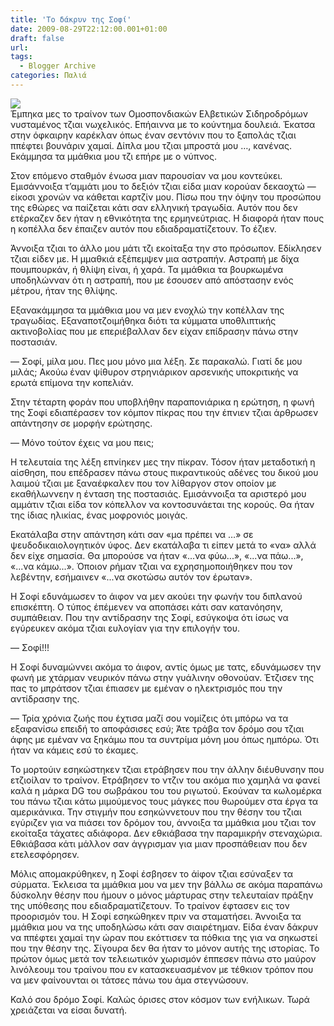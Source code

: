 ```yaml
---
title: 'Το δάκρυν της Σοφί'
date: 2009-08-29T22:12:00.001+01:00
draft: false
url: 
tags:
  - Blogger Archive
categories: Παλιά
---
```


[![](https://blogger.googleusercontent.com/img/b/R29vZ2xl/AVvXsEgfrDbypSISRhz-GjHPR_2X6JEN3gLWWA5c-eW5aiyxWUIHUrN16wVP2R2X8lSt_hh1x1BfLf4ncOOdaAHUTRb_0-PH70UNG7Td9cFwCrY_rZyImBUofRJ_drQwWqplq4fhQ9RDwhmaYa4/s400/Image+3.png)](https://blogger.googleusercontent.com/img/b/R29vZ2xl/AVvXsEgfrDbypSISRhz-GjHPR_2X6JEN3gLWWA5c-eW5aiyxWUIHUrN16wVP2R2X8lSt_hh1x1BfLf4ncOOdaAHUTRb_0-PH70UNG7Td9cFwCrY_rZyImBUofRJ_drQwWqplq4fhQ9RDwhmaYa4/s1600-h/Image+3.png)  
Έμπηκα μες το τραίνον των Ομοσπονδιακών Ελβετικών Σιδηροδρόμων νυσταμένος τζιαι νωχελικός. Επήαιννα με το κούντημα δουλειά. Έκατσα στην όφκαιρην καρέκλαν όπως έναν σεντόνιν που το ξαπολάς τζιαι ππέφτει βουνάριν χαμαί. Δίπλα μου τζιαι μπροστά μου …, κανένας. Εκάμμησα τα μμάθκια μου τζι επήρε με ο νύπνος.  
  
Στον επόμενο σταθμόν ένωσα μιαν παρουσίαν να μου κοντεύκει. Εμισάννοιξα τ’αμμάτι μου το δεξιόν τζιαι είδα μιαν κορούαν δεκαοχτώ — είκοσι χρονών να κάθεται καρτζίν μου. Πίσω που την όψην του προσώπου της εθώρες να παίζεται κάτι σαν ελληνική τραγωδία. Αυτόν που δεν ετέρκαζεν δεν ήταν η εθνικότητα της ερμηνεύτριας. Η διαφορά ήταν πους η κοπέλλα δεν έπαιζεν αυτόν που εδιαδραματίζετουν. Το έζιεν.  
  
Άννοιξα τζιαι το άλλο μου μάτι τζι εκοίταξα την στο πρόσωπον. Εδίκλησεν τζιαι είδεν με. Η μμαθκιά εξέπεμψεν μια αστραπήν. Αστραπή με δίχα πουμπουρκάν, ή θλίψη είναι, ή χαρά. Τα μμάθκια τα βουρκωμένα υποδηλώνναν ότι η αστραπή, που με έσουσεν από απόστασην ενός μέτρου, ήταν της θλίψης.  
  
Εξανακάμμησα τα μμάθκια μου να μεν ενοχλώ την κοπέλλαν της τραγωδίας. Εξαναποτζοιμήθηκα διότι τα κύμματα υποθλιπτικής ακτινοβολίας που με επεριέβαλλαν δεν είχαν επίδρασην πάνω στην ποστασιάν.  
  
— Σοφί, μίλα μου. Πες μου μόνο μια λέξη. Σε παρακαλώ. Γιατί δε μου μιλάς; Ακούω έναν ψίθυρον στρηνιάρικον αρσενικής υποκριτικής να ερωτά επίμονα την κοπελιάν.  
  
Στην τέταρτη φοράν που υποβλήθην παραπονιάρικα η ερώτηση, η φωνή της Σοφί εδιαπέρασεν τον κόμπον πίκρας που την έπνιεν τζιαι άρθρωσεν απάντησην σε μορφήν ερώτησης.  
  
— Μόνο τούτον έχεις να μου πεις;  
  
Η τελευταία της λέξη επνίηκεν μες την πίκραν. Τόσον ήταν μεταδοτική η αίσθηση, που επέδρασεν πάνω στους πικραντικούς αδένες του δικού μου λαιμού τζιαι με ξαναέφκαλεν που τον λίθαργον στον οποίον με εκαθήλωννεην η ένταση της ποστασιάς. Εμισάννοιξα τα αριστερό μου αμμάτιν τζιαι είδα τον κόπελλον να κοντοσυνάεται της κορούς. Θα ήταν της ίδιας ηλικίας, ένας μοφρονιός μοιγάς.  
  
Εκατάλαβα στην απάντηση κάτι σαν «μα πρέπει να …» σε ψευδοδικαιολογητικόν ύφος. Δεν εκατάλαβα τι είπεν μετά το «να» αλλά δεν είχε σημασία. Θα μπορούσε να ήταν «...να φύω...», «...να πάω...», «...να κάμω...». Όποιον ρήμαν τζιαι να εχρησημοποιήθηκεν που τον λεβέντην, εσήμαινεν «...να σκοτώσω αυτόν τον έρωταν».  
  
Η Σοφί εδυνάμωσεν το άιφον να μεν ακούει την φωνήν του διπλανού επισκέπτη. Ο τύπος έπέμενεν να αποπάσει κάτι σαν κατανόησην, συμπάθειαν. Που την αντίδρασην της Σοφί, εσύγκοψα ότι ίσως να εγύρευκεν ακόμα τζιαι ευλογίαν για την επιλογήν του.  
  
— Σοφί!!!  
  
Η Σοφί δυναμώννει ακόμα το άιφον, αντίς όμως με τατς, εδυνάμωσεν την φωνή με χτάρμαν νευρικόν πάνω στην γυάλινην οθονούαν. Έτζισεν της πας το μπράτσον τζιαι έπιασεν με εμέναν ο ηλεκτρισμός που την αντίδρασην της.  
  
— Τρία χρόνια ζωής που έχτισα μαζί σου νομίζεις ότι μπόρω να τα εξαφανίσω επειδή το αποφάσισες εσύ; Άτε τράβα τον δρόμο σου τζιαι άφης με εμέναν να ξηκάμω που τα συντρίμα μόνη μου όπως ημπόρω. Ότι ήταν να κάμεις εσύ το έκαμες.  
  
Το μορτούιν εσηκώστηκεν τζιαι ετράβησεν που την άλλην διέυθυνσην που ετζιοίλαν το τραίνον. Ετράβησεν το ντζιν του ακόμα πιο χαμηλά να φανεί καλά η μάρκα DG του σωβράκου του του ριγωτού. Εκούναν τα κωλομέρκα του πάνω τζιαι κάτω μιμούμενος τους μάγκες που θωρούμεν στα έργα τα αμερικάνικα. Την στιγμήν που εσηκώννετουν που την θέσην του τζιαι εγύριζεν για να πιάσει τον δρόμον του, άννοιξα τα μμάθκια μου τζιαι τον εκοίταξα τάχατες αδιάφορα. Δεν εθκιάβασα την παραμικρήν στεναχώρια. Εθκιάβασα κάτι μάλλον σαν άγγρισμαν για μιαν προσπάθειαν που δεν ετελεσφόρησεν.  
  
Μόλις απομακρύθηκεν, η Σοφί έσβησεν το άiφον τζιαι εσύναξεν τα σύρματα. Έκλεισα τα μμάθκια μου να μεν την βάλλω σε ακόμα παραπάνω δύσκολην θέσην που ήμουν ο μόνος μάρτυρας στην τελευταίαν πράξην της υπόθεσης που εδιαδραματίζετουν. Το τραίνον έφτασεν εις τον προορισμόν του. Η Σοφί εσηκώθηκεν πριν να σταματήσει. Άννοιξα τα μμάθκια μου να της υποδηλώσω κάτι σαν σιαιρέτημαν. Είδα έναν δάκρυν να ππέφτει χαμαί την ώραν που εκόττισεν τα πόθκια της για να σηκωστεί που την θέσην της. Σίγουρα δεν θα ήταν το μόνον αυτής της ιστορίας. Το πρώτον όμως μετά τον τελειωτικόν χωρισμόν έππεσεν πάνω στο μαύρον λινόλεουμ του τραίνου που εν κατασκευασμένον με τέθκιον τρόπον που να μεν φαίνουνται οι τάτσες πάνω του άμα στεγνώσουν.  
  
Καλό σου δρόμο Σοφί. Καλώς όρισες στον κόσμον των ενήλικων. Τωρά χρειάζεται να είσαι δυνατή.
